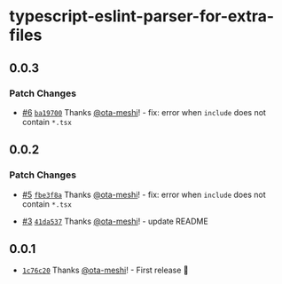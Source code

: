 # typescript-eslint-parser-for-extra-files

## 0.0.3

### Patch Changes

- [#6](https://github.com/ota-meshi/typescript-eslint-parser-for-extra-files/pull/6) [`ba19700`](https://github.com/ota-meshi/typescript-eslint-parser-for-extra-files/commit/ba19700b0892208279484761f6e04d1c2366dd9d) Thanks [@ota-meshi](https://github.com/ota-meshi)! - fix: error when `include` does not contain `*.tsx`

## 0.0.2

### Patch Changes

- [#5](https://github.com/ota-meshi/typescript-eslint-parser-for-extra-files/pull/5) [`fbe3f8a`](https://github.com/ota-meshi/typescript-eslint-parser-for-extra-files/commit/fbe3f8a897b931d07ad5323f17dd48f9c72774f7) Thanks [@ota-meshi](https://github.com/ota-meshi)! - fix: error when `include` does not contain `*.tsx`

- [#3](https://github.com/ota-meshi/typescript-eslint-parser-for-extra-files/pull/3) [`41da537`](https://github.com/ota-meshi/typescript-eslint-parser-for-extra-files/commit/41da5370c7f58d9ffcbdde5f7168d6600c7c8008) Thanks [@ota-meshi](https://github.com/ota-meshi)! - update README

## 0.0.1

- [`1c76c20`](https://github.com/ota-meshi/typescript-eslint-parser-for-extra-files/commit/1c76c20cf7c7617b157356e44eb2dc7e463dfb6f) Thanks [@ota-meshi](https://github.com/ota-meshi)! - First release 🎉

